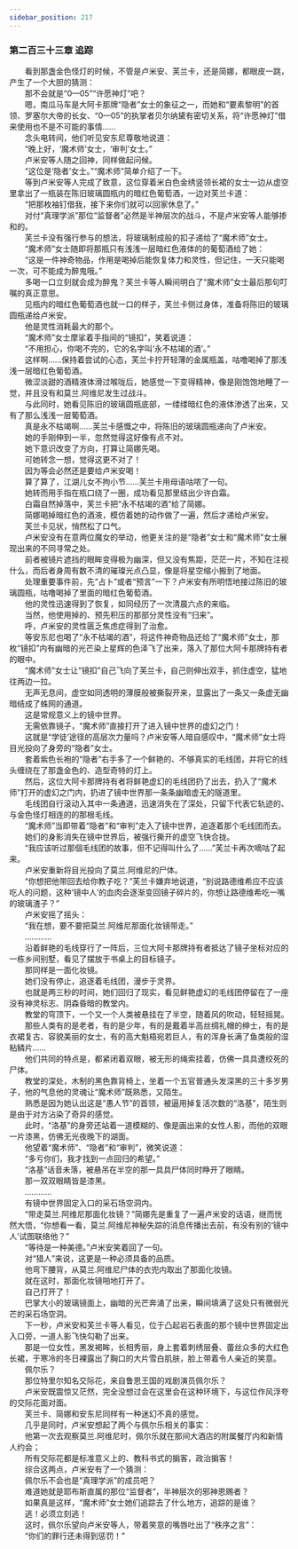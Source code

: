 ```yaml
---
sidebar_position: 217
---
```

### 第二百三十三章 追踪  


　　看到那盏金色怪灯的时候，不管是卢米安、芙兰卡，还是简娜，都眼皮一跳，产生了一个大胆的猜测：  
　　那不会就是“0—05”“许愿神灯”吧？  
　　嗯，南瓜马车是大阿卡那牌“隐者”女士的象征之一，而她和“要素黎明”的首领、罗塞尔大帝的长女、“0—05”的执掌者贝尔纳黛有密切关系，将“许愿神灯”借来使用也不是不可能的事情……  
　　念头电转间，他们听见安东尼尊敬地说道：  
　　“晚上好，‘魔术师’女士，‘审判’女士。”  
　　卢米安等人随之回神，同样做起问候。  
　　“这位是‘隐者’女士。”“魔术师”简单介绍了一下。  
　　等到卢米安等人完成了致意，这位穿着米白色金绣竖领长裙的女士一边从虚空里拿出了一瓶装在陈旧玻璃圆瓶内的暗红色葡萄酒，一边对芙兰卡道：  
　　“把那枚袖钉借我，接下来你们就可以回家休息了。”  
　　对付“真理学派”那位“监督者”必然是半神层次的战斗，不是卢米安等人能够掺和的。  
　　芙兰卡没有强行参与的想法，将玻璃制成般的扣子递给了“魔术师”女士。  
　　“魔术师”女士随即将那瓶只有浅浅一层暗红色液体的的葡萄酒给了她：  
　　“这是一件神奇物品，作用是喝掉后能恢复体力和灵性，但记住，一天只能喝一次，可不能成为醉鬼哦。”  
　　多喝一口立刻就会成为醉鬼？芙兰卡等人瞬间明白了“魔术师”女士最后那句叮嘱的真正意思。  
　　见瓶内的暗红色葡萄酒也就一口的样子，芙兰卡侧过身体，准备将陈旧的玻璃圆瓶递给卢米安。  
　　他是灵性消耗最大的那个。  
　　“魔术师”女士摩挲着手指间的“镜扣”，笑着说道：  
　　“不用担心，你喝不完的，它的名字叫‘永不枯竭的酒’。”  
　　这样啊……保持着尝试的心态，芙兰卡拧开轻薄的金属瓶盖，咕噜喝掉了那浅浅一层暗红色葡萄酒。  
　　微涩淡甜的酒精液体滑过喉咙后，她感觉一下变得精神，像是刚饱饱地睡了一觉，并且没有和莫兰.阿维尼发生过战斗。  
　　与此同时，她看见陈旧的玻璃圆瓶底部，一缕缕暗红色的液体渗透了出来，又有了那么浅浅一层葡萄酒。  
　　真是永不枯竭啊……芙兰卡感慨之中，将陈旧的玻璃圆瓶递向了卢米安。  
　　她的手刚伸到一半，忽然觉得这好像有点不对。  
　　她下意识改变了方向，打算让简娜先喝。  
　　可她转念一想，觉得这更不对了！  
　　因为等会必然还是要给卢米安喝！  
　　算了算了，江湖儿女不拘小节……芙兰卡用母语咕哝了一句。  
　　她转而用手指在瓶口绕了一圈，成功看见那里结出少许白霜。  
　　白霜自然掉落中，芙兰卡把“永不枯竭的酒”给了简娜。  
　　简娜喝掉暗红色的酒液，模仿着她的动作做了一遍，然后才递给卢米安。  
　　芙兰卡见状，悄然松了口气。  
　　卢米安没有在意两位魔女的举动，他更关注的是“隐者”女士和“魔术师”女士展现出来的不同寻常之处。  
　　前者被镜片遮挡的眼眸变得极为幽深，但又没有焦距，茫茫一片，不知在注视什么，而后者身周有数不清的璀璨光点凸显，像是将星空缩小搬到了地面。  
　　处理重要事件前，先“占卜”或者“预言”一下？卢米安有所明悟地接过陈旧的玻璃圆瓶，咕噜喝掉了里面的暗红色葡萄酒。  
　　他的灵性迅速得到了恢复，如同经历了一次清晨六点的来临。  
　　当然，他使用掉的、预先积压的那部分灵性没有“归来”。  
　　呼，卢米安的灵性匮乏焦虑症得到了治愈。  
　　等安东尼也喝了“永不枯竭的酒”，将这件神奇物品还给了“魔术师”女士，那枚“镜扣”内有幽暗的光芒染上星辉的色泽飞了出来，落入了那位大阿卡那牌持有者的眼中。  
　　“魔术师”女士让“镜扣”自己飞向了芙兰卡，自己则伸出双手，抓住虚空，猛地往两边一拉。  
　　无声无息间，虚空如同透明的薄膜般被撕裂开来，显露出了一条又一条虚无幽暗结成了蛛网的通道。  
　　这是常规意义上的镜中世界。  
　　无需依靠镜子，“魔术师”直接打开了进入镜中世界的虚幻之门！  
　　这就是“学徒’途径的高层次力量吗？卢米安等人暗自感叹中，“魔术师”女士将目光投向了身旁的“隐者”女士。  
　　套着紫色长袍的“隐者”右手多了一个鲜艳的、不够真实的毛线团，并将它的线头缠绕在了那盏金色的、造型奇特的灯上。  
　　然后，这位大阿卡那牌持有者将鲜艳虚幻的毛线团扔了出去，扔入了“魔术师”打开的虚幻之门内，扔进了镜中世界那一条条幽暗虚无的隧道里。  
　　毛线团自行滚动入其中一条通道，迅速消失在了深处，只留下代表它轨迹的、与金色怪灯相连的的那根毛线。  
　　“魔术师”当即带着“隐者”和“审判”走入了镜中世界，追逐着那个毛线团而去。  
　　她们的身影消失在镜中世界后，被强行撕开的虚空飞快合拢。  
　　“我应该听过那個毛线团的故事，但不记得叫什么了……”芙兰卡再次嘀咕了起来。  
　　卢米安重新将目光投向了莫兰.阿维尼的尸体。  
　　“你想把他带回去给你教子吃？”芙兰卡嫌弃地说道，“别说路德维希应不应该吃人的问题，这种‘镜中人’的血肉会逐渐变回镜子碎片的，你想让路德维希吃一嘴的玻璃渣子？”  
　　卢米安摇了摇头：  
　　“我在想，要不要把莫兰.阿维尼那面化妆镜带走。”  
　　…………  
　　沿着鲜艳的毛线穿行了一阵后，三位大阿卡那牌持有者抵达了镜子坐标对应的一栋乡间别墅，看见了摆放于书桌上的目标镜子。  
　　那同样是一面化妆镜。  
　　她们没有停止，追逐着毛线团，漫步于灵界。  
　　也就是两三秒的时间，她们回归了现实，看见鲜艳虚幻的毛线团停留在了一座没有神灵标志、阴森昏暗的教堂内。  
　　教堂的穹顶下，一个又一个人类被悬挂在了半空，随着风的吹动，轻轻摇晃。  
　　那些人类有的是老者，有的是少年，有的是戴着半高丝绸礼帽的绅士，有的是衣裙复古、容貌美丽的女士，有的高大魁梧宛若巨人，有的浑身长满了鱼类般的湿粘鳞片……  
　　他们共同的特点是，都紧闭着双眼，被无形的绳索挂着，仿佛一具具遭绞死的尸体。  
　　教堂的深处，木制的黑色靠背椅上，坐着一个五官普通头发深黑的三十多岁男子，他的气息他的灵魂让“魔术师”既熟悉，又陌生。  
　　熟悉是因为她认出这是“愚人节”的首领，被逼用掉复活次数的“洛基”，陌生则是由于对方沾染了奇异的感觉。  
　　此时，“洛基”的身旁还站着一道模糊的、像是画出来的女性人影，而他的双眼一片漆黑，仿佛无光夜晚下的湖面。  
　　他望着“魔术师”、“隐者”和“审判”，微笑说道：  
　　“多亏你们，我才找到一点回归的希望。”  
　　“洛基”话音未落，被悬吊在半空的那一具具尸体同时睁开了眼睛。  
　　那一双双眼睛皆是漆黑。  
　　…………  
　　有镜中世界固定入口的采石场空洞内。  
　　“带走莫兰.阿维尼那面化妆镜？”简娜先是重复了一遍卢米安的话语，继而恍然大悟，“你想看一看，莫兰.阿维尼神秘失踪的消息传播出去前，有没有别的‘镜中人’试图联络他？”  
　　“等待是一种美德。”卢米安笑着回了一句。  
　　对“猎人”来说，这更是一种必须具备的品质。  
　　他弯下腰背，从莫兰.阿维尼尸体的衣兜内取出了那面化妆镜。  
　　就在这时，那面化妆镜啪地打开了。  
　　自己打开了！  
　　巴掌大小的玻璃镜面上，幽暗的光芒奔涌了出来，瞬间填满了这处只有微弱光芒的采石场空洞。  
　　下一秒，卢米安和芙兰卡等人看见，位于凸起岩石表面的那个镜中世界固定出入口旁，一道人影飞快勾勒了出来。  
　　那是一位女性，黑发褐眸，长相秀丽，身上套着刺绣层叠、蕾丝众多的大红色长裙，于寒冷的冬日裸露出了胸口的大片雪白肌肤，脸上带着令人亲近的笑意。  
　　佩尔乐？  
　　那位特里尔知名交际花，来自鲁恩王国的戏剧演员佩尔乐？  
　　卢米安既震惊又茫然，完全没想过会在这里会在这种环境下，与这位作风浮夸的交际花面对面。  
　　芙兰卡、简娜和安东尼同样有一种迷幻不真的感觉。  
　　几乎是同时，卢米安想起了两个与佩尔乐相关的事实：  
　　他第一次去观察莫兰.阿维尼时，佩尔乐就在那间大酒店的附属餐厅内和新情人约会；  
　　所有交际花都是标准意义上的、教科书式的掮客，政治掮客！  
　　综合这两点，卢米安有了一个猜测：  
　　佩尔乐不会也是“真理学派”的成员吧？  
　　难道她就是耶布斯直属的那位“监督者”，半神层次的邪神恩赐者？  
　　如果真是这样，“魔术师”女士她们追踪去了什么地方，追踪的是谁？  
　　逃！必须立刻逃！  
　　这时，佩尔乐望向卢米安等人，带着笑意的嘴唇吐出了“秩序之言”：  
　　“你们的罪行还未得到惩罚！”  

